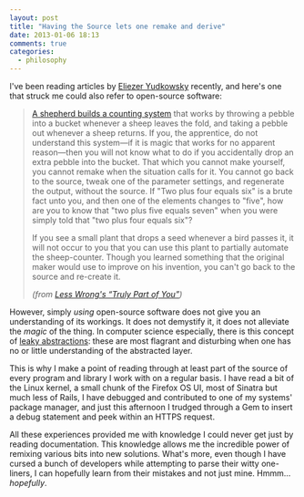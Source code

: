 ```yaml
---
layout: post
title: "Having the Source lets one remake and derive"
date: 2013-01-06 18:13
comments: true
categories:
  - philosophy
---
```


I've been reading articles by [Eliezer Yudkowsky][1] recently, and here's
one that struck me could also refer to open-source software:

> [A shepherd builds a counting system][2] that works by throwing a pebble
> into a bucket whenever a sheep leaves the fold, and taking a pebble
> out whenever a sheep returns.  If you, the apprentice, do not understand
> this system—if it is magic that works for no apparent reason—then
> you will not know what to do if you accidentally drop an extra pebble
> into the bucket.  That which you cannot make yourself, you cannot
> remake when the situation calls for it.  You cannot go back to the
> source, tweak one of the parameter settings, and regenerate the output,
> without the source.  If "Two plus four equals six" is a brute fact unto
> you, and then one of the elements changes to "five", how are you to
> know that "two plus five equals seven" when you were simply told that
> "two plus four equals six"?
>
> If you see a small plant that drops a seed whenever a bird passes it,
> it will not occur to you that you can use this plant to partially
> automate the sheep-counter.  Though you learned something that the
> original maker would use to improve on his invention, you can't go back
> to the source and re-create it.
>
> _(from [Less Wrong's “Truly Part of You”][3])_

However, simply *using* open-source software does not give you an understanding
of its workings. It does not demystify it, it does not alleviate the *magic*
of the thing. In computer science especially, there is this concept of [leaky
abstractions][4]: these are most flagrant and disturbing when one has no or
little understanding of the abstracted layer.

This is why I make a point of reading through at least part of the source of
every program and library I work with on a regular basis. I have read a bit
of the Linux kernel, a small chunk of the Firefox OS UI, most of Sinatra but
much less of Rails, I have debugged and contributed to one of my systems'
package manager, and just this afternoon I trudged through a Gem to insert
a debug statement and peek within an HTTPS request.

All these experiences provided me with knowledge I could never get just by
reading documentation. This knowledge allows me the incredible power of
remixing various bits into new solutions. What's more, even though I have
cursed a bunch of developers while attempting to parse their witty one-liners,
I can hopefully learn from their mistakes and not just mine. Hmmm… *hopefully*.

[1]: http://yudkowsky.net/
[2]: http://yudkowsky.net/rational/the-simple-truth
[3]: http://lesswrong.com/lw/la/truly_part_of_you/
[4]: http://www.joelonsoftware.com/articles/LeakyAbstractions.html